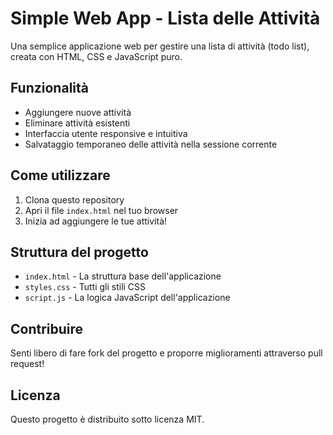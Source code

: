 # Simple Web App - Lista delle Attività

Una semplice applicazione web per gestire una lista di attività (todo list), creata con HTML, CSS e JavaScript puro.

## Funzionalità

- Aggiungere nuove attività
- Eliminare attività esistenti
- Interfaccia utente responsive e intuitiva
- Salvataggio temporaneo delle attività nella sessione corrente

## Come utilizzare

1. Clona questo repository
2. Apri il file `index.html` nel tuo browser
3. Inizia ad aggiungere le tue attività!

## Struttura del progetto

- `index.html` - La struttura base dell'applicazione
- `styles.css` - Tutti gli stili CSS
- `script.js` - La logica JavaScript dell'applicazione

## Contribuire

Senti libero di fare fork del progetto e proporre miglioramenti attraverso pull request!

## Licenza

Questo progetto è distribuito sotto licenza MIT.
